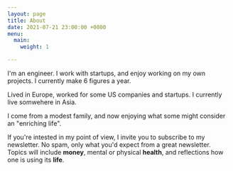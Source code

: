 ```yaml
---
layout: page
title: About
date: 2021-07-21 23:00:00 +0000
menu:
  main:
    weight: 1

---
```

I'm an engineer. I work with startups, and enjoy working on my own projects. I currently make 6 figures a year. 

Lived in Europe, worked for some US companies and startups. I currently live somwehere in Asia. 

I come from a modest family, and now enjoying what some might consider an "enriching life".

If you're intested in my point of view, I invite you to subscribe to my newsletter. No spam, only what you'd expect from a great newsletter. Topics will include **money**, mental or physical **health**, and reflections how one is using its **life**. 

 <!--more-->
